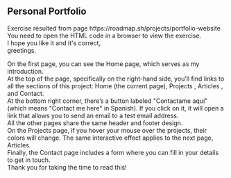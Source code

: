 ## Personal Portfolio
<p>
Exercise resulted from page https://roadmap.sh/projects/portfolio-website <br>
You need to open the HTML code in a browser to view the exercise. <br>
I hope you like it and it's correct, <br>
greetings.
</p>

On the first page, you can see the Home page, which serves as my introduction. <br>
At the top of the page, specifically on the right-hand side, you’ll find links to all the sections of this project: Home (the current page), Projects , Articles , and Contact.<br>
At the bottom right corner, there’s a button labeled "Contactame aquí" (which means "Contact me here" in Spanish). If you click on it, it will open a link that allows you to send an email to a test email address.<br>
All the other pages share the same header and footer design.<br>
On the Projects page, if you hover your mouse over the projects, their colors will change. The same interactive effect applies to the next page, Articles.<br>
Finally, the Contact page includes a form where you can fill in your details to get in touch.<br>
Thank you for taking the time to read this!
